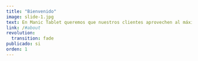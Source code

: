 ```yaml
---
title: "Bienvenido"
image: slide-1.jpg
text: En Manic Tablet queremos que nuestros clientes aprovechen al máximo todas las capacidades que le ofrece un Móvil, una Tableta o un Ordenador.
link: /#about
revolution:
  transition: fade
publicado: si
orden: 1
---
```

